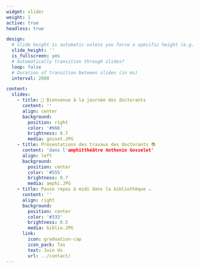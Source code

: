 ```yaml
---
widget: slider
weight: 1
active: true
headless: true

design:
  # Slide height is automatic unless you force a specific height (e.g. '400px')
  slide_height: ''
  is_fullscreen: yes
  # Automatically transition through slides?
  loop: false
  # Duration of transition between slides (in ms)
  interval: 2000

content:
  slides:
    - title: 👋 Bienvenue à la journée des doctorants
      content: ''
      align: center
      background:
        position: right
        color: '#666'
        brightness: 0.7
        media: gosset.JPG
    - title: Présentations des travaux des doctorants 📚
      content: 'dans l'amphitthéâtre Anthonin Gosselet'
      align: left
      background:
        position: center
        color: '#555'
        brightness: 0.7
        media: amphi.JPG
    - title: Pause repas à midi dans la bibliothèque ☕️
      content: ''
      align: right
      background:
        position: center
        color: '#333'
        brightness: 0.5
        media: biblio.JPG
      link:
        icon: graduation-cap
        icon_pack: fas
        text: Join Us
        url: ../contact/
---
```


